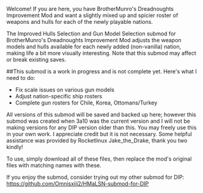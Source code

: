 Welcome! If you are here, you have BrotherMunro's Dreadnoughts Improvement Mod and want a slightly mixed up and spicier roster of weapons and hulls for each of the newly playable nations.

The Improved Hulls Selection and Gun Model Selection submod for BrotherMunro's Dreadnoughts Improvement Mod adjusts the weapon models and hulls available for each newly added (non-vanilla) nation, making life a bit more visually interesting. Note that this submod may affect or break existing saves.

##This submod is a work in progress and is not complete yet. Here's what I need to do:
* Fix scale issues on various gun models
* Adjust nation-specific ship rosters
* Complete gun rosters for Chile, Korea, Ottomans/Turkey

All versions of this submod will be saved and backed up here; however this submod was created when 3a10 was the current version and I will not be making versions for any DIP version older than this. You may freely use this in your own work. I appreciate credit but it is not necessary. Some helpful assistance was provided by Rocketlinux Jake_the_Drake, thank you two kindly!

To use, simply download all of these files, then replace the mod's original files with matching names with these.

If you enjoy the submod, consider trying out my other submod for DIP: https://github.com/Omnisxiii2/HMaLSN-submod-for-DIP
